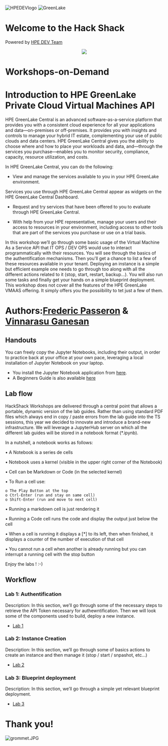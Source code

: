 ![HPEDEVlogo](Pictures/hpedevlogo-NB.JPG)       ![GreenLake](Pictures/greenlake-hero.jpg)

# Welcome to the Hack Shack
Powered by [HPE DEV Team](https://hpedev.io)

<p align="center">
  <img src="Pictures/hackshackdisco.png">
  
</p>

# Workshops-on-Demand

# Introduction to HPE GreenLake Private Cloud Virtual Machines API
HPE GreenLake Central is an advanced software-as-a-service platform that provides you with a consistent cloud experience for all your applications and data—on-premises or off-premises. It provides you with insights and controls to manage your hybrid IT estate, complementing your use of public clouds and data centers. HPE GreenLake Central gives you the ability to choose where and how to place your workloads and data, and—through the services you purchase—enables you to monitor security, compliance, capacity, resource utilization, and costs.

In HPE GreenLake Central, you can do the following:

- View and manage the services available to you in your HPE GreenLake environment.

Services you use through HPE GreenLake Central appear as widgets on the HPE GreenLake Central Dashboard.

- Request and try services that have been offered to you to evaluate through HPE GreenLake Central.

- With help from your HPE representative, manage your users and their access to resources in your environment, including access to other tools that are part of the services you purchase or use on a trial basis.

In this workshop we’ll go through some basic usage of the Virtual Machine As a Service API that IT OPS / DEV OPS would use to interact programmatically with their resources. You will see through the basics of the authentification mechanisms. Then you'll get a chance to list a few of these resources available in your tenant. Deploying an instance is a simple but efficient example one needs to go through too along with all the different actions related to it (stop, start, restart, backup...). You will also run some tasks and finally get your hands on a simple blueprint deployment. This workshop does not cover all the features of the HPE GreenLake VMAAS offering. It simply offers you the possiibility to tet just a few of them.

# Authors:[Frederic Passeron](mailto:frederic.passeron@hpe.com)    &     [Vinnarasu Ganesan](mailto:vinnarasu.ganesan@hpe.com)

## Handouts
You can freely copy the Jupyter Notebooks, including their output, in order to practice back at your office at your own pace, leveraging a local installation of Jupyter Notebook on your laptop.
- You install the Jupyter Notebook application from [here](https://jupyter.org/install). 
- A Beginners Guide is also available [here](https://jupyter-notebook-beginner-guide.readthedocs.io/en/latest/what_is_jupyter.html)


## Lab flow
HackShack Workshops are delivered through a central point that allows a portable, dynamic version of the lab guides. Rather than using standard PDF files which always end in copy / paste errors from the lab guide into the TS sessions, this year we decided to innovate and introduce a brand-new infrastructure. We will leverage a JupyterHub server on which all the different lab guides will be stored in a notebook format (*.ipynb).

In a nutshell, a notebook works as follows:

• A Notebook is a series de cells

• Notebook uses a kernel (visible in the upper right corner of the Notebook)

• Cell can be Markdown or Code (in the selected kernel)

• To Run a cell use:

    o The Play Button at the top
    o Ctrl-Enter (run and stay on same cell)
    o Shift-Enter (run and move to next cell)
    
• Running a markdown cell is just rendering it

• Running a Code cell runs the code and display the output just below the cell

• When a cell is running it displays a [*] to its left, then when finished, it displays a counter of the number of execution of that cell

• You cannot run a cell when another is already running but you can interrupt a running cell with the stop button

Enjoy the labs ! :-)


## Workflow

### Lab 1: Authentification
Description: In this section, we’ll go through some of the necessary steps to retrieve the API Token necessary for authewntification. Then we will look some of the components used to build, deploy a new instance.
* [Lab 1](1-WKSHP-VMAAS-Authentification.ipynb)

### Lab 2: Instance Creation
Description: In this section, we’ll go through some of basics actions to create an instance and then manage it (stop / start / snpashot, etc...)
* [Lab 2](2-WKSHP-WKSHP-VMAAS-Instance.ipynb)

### Lab 3: Blueprint deployment
Description: In this section, we’ll go through a simple yet relevant blueprint deployment.
* [Lab 3](3-WKSHP-WKSHP-VMAAS-Blueprint.ipynb)


# Thank you!
![grommet.JPG](Pictures/grommet.JPG)


```python

```


```python

```
